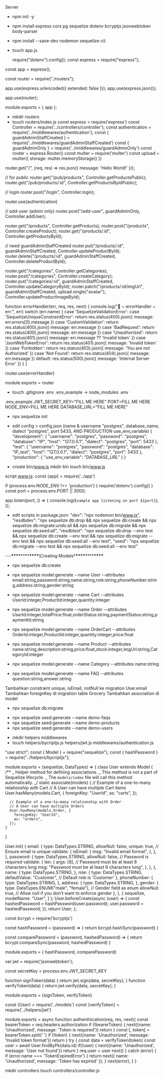 Server

- npm init -y

- npm install express cors pg sequelize dotenv bcryptjs jsonwebtoken body-parser

- npm install --save-dev nodemon sequelize-cli

- touch app.js
  <!-- app.js -->
  require("dotenv").config();
  const express = require("express");

const app = express();

const router = require("./routers");

app.use(express.urlencoded({ extended: false }));
app.use(express.json());

app.use(router);

module.exports = { app };

- mkdir routers
- touch routers/index.js
  <!-- Script router > index.js -->
  const express = require('express')
  const Controller = require('../controllers/controller');
  const authentication = require('../middlewares/authentication');
  const { guardAdminStaffCreated } = require('../middlewares/guardAdminStaffCreated')
  const { guardAdminOnly } = require('../middlewares/guardAdminOnly')
  const router = express.Router()
  const multer = require('multer')
  const upload = multer({ storage: multer.memoryStorage() })

router.get("/", (req, res) => res.json({ message: 'Hello World!' }));

// for public
router.get("/pub/products", Controller.getProductsPublic);
router.get("/pub/products/:id", Controller.getProductsByIdPublic);

// login
router.post("/login", Controller.login);

router.use(authentication)

// add-user (admin only)
router.post("/add-user", guardAdminOnly, Controller.addUser);

router.get("/products", Controller.getProducts);
router.post("/products", Controller.createProduct);
router.get("/products/:id", Controller.getProductsById);

// need guardAdminStaffCreated
router.put("/products/:id", guardAdminStaffCreated, Controller.updateProductById);
router.delete("/products/:id", guardAdminStaffCreated, Controller.deleteProductById);

router.get("/categories", Controller.getCategories);
router.post("/categories", Controller.createCategory);
router.put("/categories/:id", guardAdminStaffCreated, Controller.updateCategoryById);
router.patch("/products/:id/imgUrl", guardAdminStaffCreated, upload.single("avatar"), Controller.updateProductImageById);

function errorHandler(err, req, res, next) {
console.log("🚀 ~ errorHandler ~ err:", err)
switch (err.name) {
case 'SequelizeValidationError':
case 'SequelizeUniqueConstraintError':
return res.status(400).json({ message: err.errors[0].message })
case 'CustomValidation':
return res.status(400).json({ message: err.message })
case 'BadRequest':
return res.status(400).json({ message: err.message })
case 'Unauthorized':
return res.status(401).json({ message: err.message ?? 'Invalid token' })
case 'JsonWebTokenError':
return res.status(401).json({ message: 'Invalid token' })
case 'Forbidden':
return res.status(403).json({ message: 'You are not Authorized' })
case 'Not Found':
return res.status(404).json({ message: err.message })
default:
res.status(500).json({ message: 'Internal Server Error' })
}
}

router.use(errorHandler)

module.exports = router

- touch .gitignore .env .env_example -> node_modules .env

.env_example
JWT_SECRET_KEY="FILL ME HERE"
PORT=FILL ME HERE
NODE_ENV=FILL ME HERE
DATABASE_URL="FILL ME HERE"

- npx sequelize init

- edit config > config.json (name & username "postgres", database_name, dialect "postgres", port 5433, AND PRODUCTION use_env_variable)
  {
  "development": {
  "username": "postgres",
  "password": "postgres",
  "database": "IP",
  "host": "127.0.0.1",
  "dialect": "postgres",
  "port": 5433
  },
  "test": {
  "username": "postgres",
  "password": "postgres",
  "database": "IP_test",
  "host": "127.0.0.1",
  "dialect": "postgres",
  "port": 5433
  },
  "production": {
  "use_env_variable": "DATABASE_URL"
  }
  }

- create bin/www.js
  mkdir bin
  touch bin/www.js

script www.js:
const {app} = require('../app')

if (process.env.NODE_ENV !== 'production') {
require('dotenv').config()
}
const port = process.env.PORT || 3000;

app.listen(port, () => {
console.log(`Example app listening on port ${port}`);
});

- edit scripts in package.json:
  "dev": "npx nodemon bin/www.js",
  "resdbdev": "npx sequelize db:drop && npx sequelize db:create && npx sequelize db:migrate:undo:all && npx sequelize db:migrate && npx sequelize db:seed:all",
  "resdbtest": "npx sequelize db:drop --env test && npx sequelize db:create --env test && npx sequelize db:migrate --env test && npx sequelize db:seed:all --env test",
  "seed": "npx sequelize db:migrate --env test && npx sequelize db:seed:all --env test"

---**\*\*\*\***\*\*\*\***\*\*\*\***\Creating Models\***\*\*\*\***\*\*\*\***\*\*\*\***

- npx sequelize db:create

<!-- Create All Tables -->

- npx sequelize model:generate --name User --attributes email:string,password:string,name:string,role:string,phoneNumber:string,address:string,gender:string

- npx sequelize model:generate --name Cart --attributes UserId:integer,ProductId:integer,quantity:integer

- npx sequelize model:generate --name Order --attributes UserId:integer,totalPrice:float,orderStatus:string,paymentStatus:string,paymentId:string

- npx sequelize model:generate --name OrderCart --attributes OrderId:integer,ProductId:integer,quantity:integer,price:float

- npx sequelize model:generate --name Product --attributes name:string,description:string,price:float,stock:integer,imgUrl:string,CategoryId:integer

- npx sequelize model:generate --name Category --attributes name:string

- npx sequelize model:generate --name FAQ --attributes question:string,answer:string

<!-- Add FK, association, and validation -->

Tambahkan constraint unique, isEmail, notNull ke migration User.email
Tambahkan foreignKey di migration table Grocery
Tambahkan association di model

<!-- Migrate columns -->

- npx sequelize db:migrate

<!-- Create seeding -->

- npx sequelize seed:generate --name demo-faqs
- npx sequelize seed:generate --name demo-products
- npx sequelize seed:generate --name demo-users

<!-- In seeding User, create helpers for hashPassword -->

- mkdir helpers middlewares
- touch helpers/bycriptjs.js helpers/jwt.js middlewares/authentication.js

<!-- hooks beforeCreate in User Model -->

"use strict";
const { Model } = require("sequelize");
const { hashPassword } = require("../helpers/bycriptjs");

module.exports = (sequelize, DataTypes) => {
class User extends Model {
/\*\*
_ Helper method for defining associations.
_ This method is not a part of Sequelize lifecycle.
_ The `models/index` file will call this method automatically.
_/
static associate(models) {
// Example of a one-to-many relationship with Cart
// A User can have multiple Cart items
User.hasMany(models.Cart, {
foreignKey: "UserId",
as: "carts",
});

      // Example of a one-to-many relationship with Order
      // A User can have multiple Orders
      User.hasMany(models.Order, {
        foreignKey: "UserId",
        as: "orders",
      });
    }

}

User.init(
{
email: {
type: DataTypes.STRING,
allowNull: false,
unique: true, // Ensure email is unique
validate: {
isEmail: {
msg: "Invalid email format",
},
},
},
password: {
type: DataTypes.STRING,
allowNull: false, // Password is required
validate: {
len: {
args: [6], // Password must be at least 6 characters long
msg: "Password must be at least 6 characters long",
},
},
},
name: {
type: DataTypes.STRING,
},
role: {
type: DataTypes.STRING,
defaultValue: "Customer", // Default role is 'Customer'
},
phoneNumber: {
type: DataTypes.STRING,
},
address: {
type: DataTypes.STRING,
},
gender: {
type: DataTypes.ENUM("male", "female"), // Gender field as enum
allowNull: true, // Allow null if you don't want to enforce gender
},
},
{
sequelize,
modelName: "User",
}
);
User.beforeCreate(async (user) => {
const hashedPassword = hashPassword(user.password);
user.password = hashedPassword;
});
return User;
};

<!-- Script In bycript.js: -->

const bcrypt = require('bcryptjs')

const hashPassword = (password) => {
return bcrypt.hashSync(password)
}

const comparePassword = (password, hashedPassword) => {
return bcrypt.compareSync(password, hashedPassword)
}

module.exports = { hashPassword, comparePassword}

<!-- Script in jwt.js -->

var jwt = require('jsonwebtoken');

const secretKey = process.env.JWT_SECRET_KEY

function signToken(data) {
return jwt.sign(data, secretKey);
}
function verifyToken(data) {
return jwt.verify(data, secretKey);
}

module.exports = {signToken, verifyToken}

<!-- Script in middlewares/authentication.js -->

const {User} = require('../models')
const {verifyToken} = require('../helpers/jwt')

module.exports = async function authenthication(req, res, next){
const bearerToken = req.headers.authorization
if (!bearerToken) {
next({name: 'Unauthorized', message: 'Token is required'})
return
}
const [, token] = bearerToken.split(' ')
if (!token) {
next({name: 'Unauthorized', message: 'Invalid token format'})
return
}
try {
const data = verifyToken(token)
const user = await User.findByPk(data.id)
if(!user) {
next({name: 'Unauthorized', message: 'User not found'})
return
}
req.user = user
next()
} catch (error) {
if (error.name === 'TokenExpiredError') {
return next({ name: 'Unauthorized', message: 'Token has expired' });
}
next(error);
}
}

<!-- Controllers -->

mkdir controllers
touch controllers/controller.js
